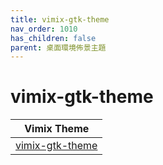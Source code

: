 ```yaml
---
title: vimix-gtk-theme
nav_order: 1010
has_children: false
parent: 桌面環境佈景主題
---
```



# vimix-gtk-theme
| Vimix Theme |
| --- |
| [vimix-gtk-theme](https://github.com/vinceliuice/vimix-gtk-themes) |
